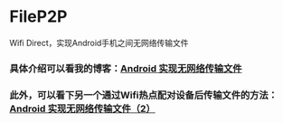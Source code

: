 # FileP2P

Wifi Direct，实现Android手机之间无网络传输文件

### 具体介绍可以看我的博客：[Android 实现无网络传输文件](https://www.jianshu.com/p/f5d66e15fbdf)


### 此外，可以看下另一个通过Wifi热点配对设备后传输文件的方法：[Android 实现无网络传输文件（2）](https://github.com/leavesC/WifiFileTransfer)
